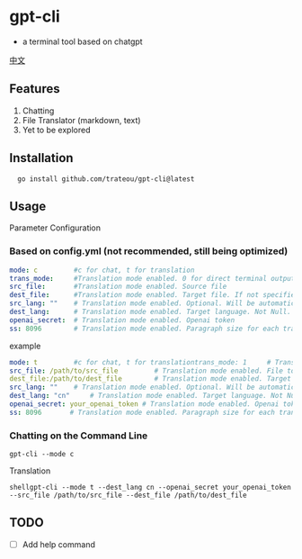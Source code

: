 # gpt-cli
- a terminal tool based on chatgpt

[中文](/readme_cn.md)

## Features
1. Chatting
2. File Translator (markdown, text)
3. Yet to be explored

## Installation
```shell
  go install github.com/trateou/gpt-cli@latest
```
## Usage 

Parameter Configuration

### Based on config.yml (not recommended, still being optimized)
```yaml
mode: c   		#c for chat, t for translation
trans_mode: 	#Translation mode enabled. 0 for direct terminal output todo, 1 for text translation
src_file: 		#Translation mode enabled. Source file
dest_file:	 	#Translation mode enabled. Target file. If not specified, defaults to ${dest_lang}_src_file
src_lang: "" 	# Translation mode enabled. Optional. Will be automatically recognized by chatgpt if not specified
dest_lang:   	# Translation mode enabled. Target language. Not Null. Example: 'cn, us, jp'
openai_secret:  # Translation mode enabled. Openai token
ss: 8096        # Translation mode enabled. Paragraph size for each translation. Default 8k
```
example
```yaml
mode: t   		#c for chat, t for translationtrans_mode: 1 	# Translation mode enabled. 0 for direct terminal output todo, 1 for text translation
src_file: /path/to/src_file 		# Translation mode enabled. File to be translated. If this option is not empty, trans_mode=1
dest_file:/path/to/dest_file	 	# Translation mode enabled. Target file. If not specified, defaults to ${dest_lang}_src_file
src_lang: "" 	# Translation mode enabled. Optional. Will be automatically recognized by chatgpt if not specified
dest_lang: "cn"   	# Translation mode enabled. Target language. Not Null. Example: 'cn, us, jp'
openai_secret: your_openai_token # Translation mode enabled. Openai token
ss: 8096       # Translation mode enabled. Paragraph size for each translation. Default 8k
```
### Chatting on the Command Line
```shell
gpt-cli --mode c
```
Translation
```
shellgpt-cli --mode t --dest_lang cn --openai_secret your_openai_token --src_file /path/to/src_file --dest_file /path/to/dest_file
```
## TODO
- [ ] Add help command